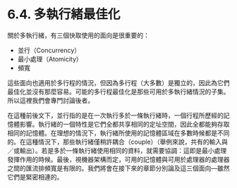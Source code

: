 # 6.4. 多執行緒最佳化

關於多執行緒，有三個快取使用的面向是很重要的：

* 並行（Concurrency）
* 最小處理（Atomicity）
* 頻寬

這些面向也適用於多行程的情況，但因為多行程（大多數）是獨立的，因此為它們最佳化並沒有那麼容易。可能的多行程最佳化是那些可用於多執行緒情況的子集。所以這裡我們會專門討論後者。

在這種前後文下，並行指的是在一次執行多於一條執行緒時，一個行程所歷經的記憶體影響。執行緒的一個特性是它們全都共享相同的定址空間，因此全都能夠存取相同的記憶體。在理想的情況下，執行緒所使用的記憶體區域在多數時候都是不同的。在這種情況下，那些執行緒僅稍許耦合（couple）（舉例來說，共有的輸入與／或輸出）。若是多於一條執行緒使用相同的資料，就需要協調：這即是最小處理發揮作用的時候。最後，視機器架構而定，可用的記憶體與可用於處理器的處理器之間的匯流排頻寬是有限的。我們將會在接下來的章節分別論及這三個面向––雖然它們是緊密相連的。

